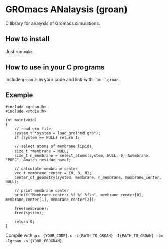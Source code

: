 # GROmacs ANalaysis (groan)

C library for analysis of Gromacs simulations.

## How to install

Just run `make`.

## How to use in your C programs

Include `groan.h` in your code and link with `-lm -lgroan`.

## Example

```
#include <groan.h>
#include <stdio.h>

int main(void)
{
    // read gro file
    system_t *system = load_gro("md.gro");
    if (system == NULL) return 1;
    
    // select atoms of membrane lipids
    size_t *membrane = NULL;
    size_t n_membrane = select_atoms(system, NULL, 0, &membrane, "POPC", &match_residue_name);
    
    // calculate membrane center
    vec_t membrane_center = {0, 0, 0};
    center_of_geometry(system, membrane, n_membrane, membrane_center, NULL);

    // print membrane center
    printf("Membrane center: %f %f %f\n", membrane_center[0], membrane_center[1], membrane_center[2]);
    
    free(membrane);
    free(system);
    
    return 0;
}
```

Compile with `gcc {YOUR_CODE}.c -L{PATH_TO_GROAN} -I{PATH_TO_GROAN} -lm -lgroan -o {YOUR_PROGRAM}`.
